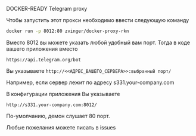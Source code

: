 DOCKER-READY Telegram proxy

Чтобы запустить этот прокси необходимо ввести следующую команду

```bash
docker run -p 8012:80 zvinger/docker-proxy-rkn
```

Вместо 8012 вы можете указать любой удобный вам порт. Тогда в коде вашего приложения вместо

`https://api.telegram.org/bot`

Вы указываете
`http://<<АДРЕС_ВАШЕГО_СЕРВЕРА>>:выбранный порт/`

Например, если сервер лежит по адресу s331.your-company.com

В конфигурации приложения Вы указываете

`http://s331.your-company.com:8012/`

По-умолчанию, демон слушает 80 порт.

Любые пожелания можете писать в issues